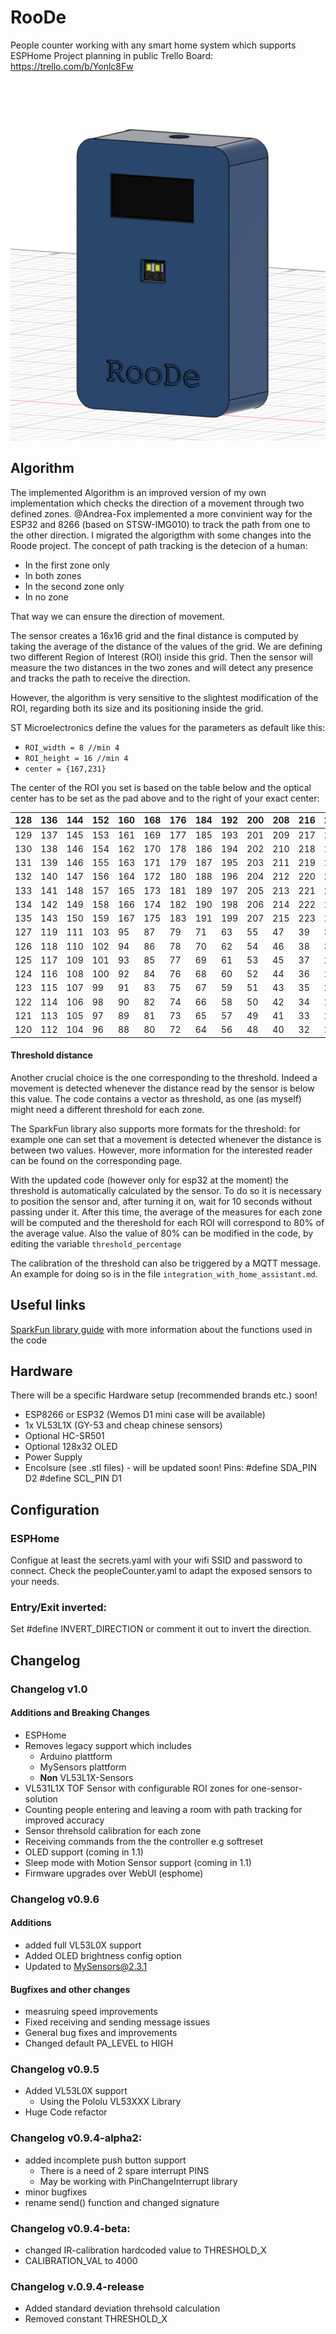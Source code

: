 # RooDe
People counter working with any smart home system which supports ESPHome
Project planning in public Trello Board: https://trello.com/b/Yonlc8Fw

![Roode](Roode.png)

## Algorithm
The implemented Algorithm is an improved version of my own implementation which checks the direction of a movement through two defined zones. @Andrea-Fox implemented a more convinient way for the ESP32 and 8266 (based on STSW-IMG010) to track the path from one to the other direction. I migrated the algorigthm with some changes into the Roode project. 
The concept of path tracking is the detecion of a human:
* In the first zone only
* In both zones 
* In the second zone only
* In no zone

That way we can ensure the direction of movement.

The sensor creates a 16x16 grid and the final distance is computed by taking the average of the distance of the values of the grid.
We are defining two different Region of Interest (ROI) inside this grid. Then the sensor will measure the two distances in the two zones and will detect any presence and tracks the path to receive the direction. 

However, the algorithm is very sensitive to the slightest modification of the ROI, regarding both its size and its positioning inside the grid.

ST Microelectronics define the values for the parameters as default like this:
- `ROI_width = 8 //min 4`
- `ROI_height = 16 //min 4`
- `center = {167,231}`

The center of the ROI you set is based on the table below and the optical center has to be set as the pad above and to the right of your exact center:



| 128  | 136  | 144  | 152  | 160  | 168  | 176  | 184  | 192  | 200  | 208  | 216  | 224  | 232  | 240  | 248  |
| ---- | ---- | ---- | ---- | ---- | ---- | ---- | ---- | ---- | ---- | ---- | ---- | ---- | ---- | ---- | ---- |
| 129  | 137  | 145  | 153  | 161  | 169  | 177  | 185  | 193  | 201  | 209  | 217  | 225  | 233  | 241  | 249  |
| 130  | 138  | 146  | 154  | 162  | 170  | 178  | 186  | 194  | 202  | 210  | 218  | 226  | 234  | 242  | 250  |
| 131  | 139  | 146  | 155  | 163  | 171  | 179  | 187  | 195  | 203  | 211  | 219  | 227  | 235  | 243  | 251  |
| 132  | 140  | 147  | 156  | 164  | 172  | 180  | 188  | 196  | 204  | 212  | 220  | 228  | 236  | 244  | 252  |
| 133  | 141  | 148  | 157  | 165  | 173  | 181  | 189  | 197  | 205  | 213  | 221  | 229  | 237  | 245  | 253  |
| 134  | 142  | 149  | 158  | 166  | 174  | 182  | 190  | 198  | 206  | 214  | 222  | 230  | 238  | 246  | 254  |
| 135  | 143  | 150  | 159  | 167  | 175  | 183  | 191  | 199  | 207  | 215  | 223  | 231  | 239  | 247  | 255  |
| 127  | 119  | 111  | 103  | 95   | 87   | 79   | 71   | 63   | 55   | 47   | 39   | 31   | 23   | 15   | 7    |
| 126  | 118  | 110  | 102  | 94   | 86   | 78   | 70   | 62   | 54   | 46   | 38   | 30   | 22   | 14   | 6    |
| 125  | 117  | 109  | 101  | 93   | 85   | 77   | 69   | 61   | 53   | 45   | 37   | 29   | 21   | 13   | 5    |
| 124  | 116  | 108  | 100  | 92   | 84   | 76   | 68   | 60   | 52   | 44   | 36   | 28   | 20   | 12   | 4    |
| 123  | 115  | 107  | 99   | 91   | 83   | 75   | 67   | 59   | 51   | 43   | 35   | 27   | 19   | 11   | 3    |
| 122  | 114  | 106  | 98   | 90   | 82   | 74   | 66   | 58   | 50   | 42   | 34   | 26   | 18   | 10   | 2    |
| 121  | 113  | 105  | 97   | 89   | 81   | 73   | 65   | 57   | 49   | 41   | 33   | 25   | 17   | 9    | 1    |
| 120  | 112  | 104  | 96   | 88   | 80   | 72   | 64   | 56   | 48   | 40   | 32   | 24   | 16   | 8    | 0    |





#### Threshold distance

Another crucial choice is the one corresponding to the threshold. Indeed a movement is detected whenever the distance read by the sensor is below this value. The code contains a vector as threshold, as one (as myself) might need a different threshold for each zone.

The SparkFun library also supports more formats for the threshold: for example one can set that a movement is detected whenever the distance is between two values. However, more information for the interested reader can be found on the corresponding page.

With the updated code (however only for esp32 at the moment) the threshold is automatically calculated by the sensor. To do so it is necessary to position the sensor and, after turning it on, wait for 10 seconds without passing under it. After this time, the average of the measures for each zone will be computed and the thereshold for each ROI will correspond to 80% of the average value. Also the value of 80% can be modified in the code, by editing the variable `threshold_percentage`

The calibration of the threshold can also be triggered by a MQTT message. An example for doing so is in the file `integration_with_home_assistant.md`.



## Useful links

[SparkFun library guide](https://learn.sparkfun.com/tutorials/qwiic-distance-sensor-vl53l1x-hookup-guide/all) with more information about the functions used in the code

## Hardware
There will be a specific Hardware setup (recommended brands etc.) soon!
* ESP8266 or ESP32 (Wemos D1 mini case will be available)
* 1x VL53L1X (GY-53 and cheap chinese sensors)
* Optional HC-SR501
* Optional 128x32 OLED
* Power Supply
* Encolsure (see .stl files) - will be updated soon!
Pins:
#define SDA_PIN D2
#define SCL_PIN D1

## Configuration
### ESPHome
Configue at least the secrets.yaml with your wifi SSID and password to connect. Check the peopleCounter.yaml to adapt the exposed sensors to your needs.

### Entry/Exit inverted:
Set #define INVERT_DIRECTION or comment it out to invert the direction.


## Changelog
### Changelog v1.0
#### Additions and Breaking Changes
* ESPHome
* Removes legacy support which includes
   * Arduino plattform
   * MySensors plattform
   * **Non** VL53L1X-Sensors
* VL531L1X TOF Sensor with configurable ROI zones for one-sensor-solution
* Counting people entering and leaving a room with path tracking for improved accuracy
* Sensor threhsold calibration for each zone
* Receiving commands from the the controller e.g softreset
* OLED support (coming in 1.1)
* Sleep mode with Motion Sensor support (coming in 1.1)
* Firmware upgrades over WebUI (esphome)

   
### Changelog v0.9.6
#### Additions
* added full VL53L0X support
* Added OLED brightness config option
* Updated to MySensors@2.3.1
#### Bugfixes and other changes
* measruing speed improvements 
* Fixed receiving and sending message issues
* General bug fixes and improvements
* Changed default PA_LEVEL to HIGH

### Changelog v0.9.5
* Added VL53L0X support
    * Using the Pololu VL53XXX Library
* Huge Code refactor

### Changelog v0.9.4-alpha2:
* added incomplete push button support
    * There is a need of 2 spare interrupt PINS
    * May be working with PinChangeInterrupt library
* minor bugfixes
* rename send() function and changed signature
### Changelog v0.9.4-beta:
* changed IR-calibration hardcoded value to THRESHOLD_X 
* CALIBRATION_VAL to 4000
### Changelog v.0.9.4-release
* Added standard deviation threhsold calculation
* Removed constant THRESHOLD_X
